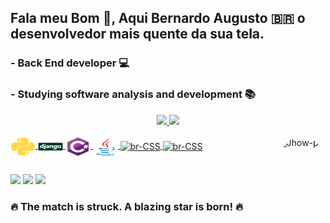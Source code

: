 ## Fala meu Bom 👋, Aqui Bernardo Augusto 🇧🇷 o desenvolvedor mais quente da sua tela.

### - Back End developer 💻

### - Studying software analysis and development 📚

  <div align="center">
  <a href="https://github.com/Bernardoaugustot">
  <img height="180em" src="https://github-readme-stats.vercel.app/api?username=Bernardoaugustot&show_icons=true&theme=radical&include_all_commits=true&count_private=true"/>
  <img height="170em" src="https://github-readme-stats.vercel.app/api/top-langs/?username=Bernardoaugustot&layout=compact&langs_count=7&theme=radical"/>
</div>                                                                                                              
<div style="display: inline_block"><br>
  <img align="center" alt="br-python" height="30" width="40" src="https://raw.githubusercontent.com/devicons/devicon/master/icons/python/python-plain.svg">
  <img align="center" alt="br-HTML" height="30" width="40" src="https://raw.githubusercontent.com/devicons/devicon/master/icons/django/django-original.svg">
  <img align="center" alt="br-CSS" height="30" width="40" src="https://raw.githubusercontent.com/devicons/devicon/master/icons/csharp/csharp-original.svg">
  <img align="center" alt="br-CSS" height="30" width="40" src="https://raw.githubusercontent.com/devicons/devicon/master/icons/java/java-original.svg">
  <img align="center" alt="br-CSS" height="30" width="40" src="https://cdn.jsdelivr.net/gh/devicons/devicon/icons/jupyter/jupyter-original.svg" />
  <img align="center" alt="br-CSS" height="30" width="40" src="https://cdn.jsdelivr.net/gh/devicons/devicon/icons/git/git-plain.svg" />
  <img align="right" alt="Jhow-pic" height="150" style="border-radius:50px;" 
src="https://cdn.discordapp.com/attachments/885721251417583630/928736255540363285/kindpng_7143956.png">
</div>

##

<div> 
  <a href="https://www.instagram.com/bernardo_augusto75/" target="_blank"><img src="https://img.shields.io/badge/-Instagram-%23E4405F?style=for-the-badge&logo=instagram&logoColor=white" target="_blank"></a>
  <a href = "mailto:bernardo.augustot@gmail.com"><img src="https://img.shields.io/badge/-Gmail-%23333?style=for-the-badge&logo=gmail&logoColor=white" target="_blank"></a>
  <a href= "https://www.linkedin.com/in/bernardo-augusto-996803189" target="_blank"><img src="https://img.shields.io/badge/-LinkedIn-%230077B5?style=for-the-badge&logo=linkedin&logoColor=white" target="_blank"></a>   
</div>
  <h3>🔥  The match is struck. A blazing star is born!	🔥</h3>


